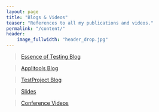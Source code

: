 ```yaml
---
layout: page
title: "Blogs & Videos"
teaser: "References to all my publications and videos."
permalink: "/content/"
header:
    image_fullwidth: "header_drop.jpg"
---
```

> <a href="https://essenceoftesting.blogspot.com/" target="_blank">Essence of Testing Blog</a>

> <a href="https://applitools.com/blog/author/anandbagmar/" target="_blank">Applitools Blog</a>

> <a href="https://blog.testproject.io/author/anand-bagmaressenceoftesting-com/" target="_blank">TestProject Blog</a>

> <a href="https://www.slideshare.net/abagmar/" target="_blank">Slides</a>

> <a href="https://www.youtube.com/channel/UCTBPUHgU5ezu8KdXhF4CAWw" target="_blank">Conference Videos</a>